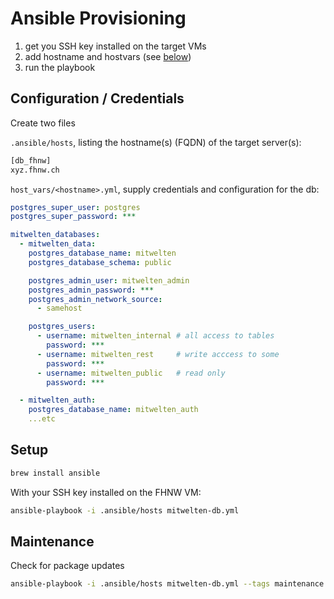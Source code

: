 # Ansible Provisioning

1. get you SSH key installed on the target VMs
2. add hostname and hostvars (see [below](#configuration--credentials))
3. run the playbook

## Configuration / Credentials

Create two files

`.ansible/hosts`, listing the hostname(s) (FQDN) of the target server(s):

```txt
[db_fhnw]
xyz.fhnw.ch
```

`host_vars/<hostname>.yml`, supply credentials and configuration for the db:

```yml
postgres_super_user: postgres
postgres_super_password: ***

mitwelten_databases:
  - mitwelten_data:
    postgres_database_name: mitwelten
    postgres_database_schema: public

    postgres_admin_user: mitwelten_admin
    postgres_admin_password: ***
    postgres_admin_network_source:
      - samehost

    postgres_users:
      - username: mitwelten_internal # all access to tables
        password: ***
      - username: mitwelten_rest     # write acccess to some
        password: ***
      - username: mitwelten_public   # read only
        password: ***

  - mitwelten_auth:
    postgres_database_name: mitwelten_auth
    ...etc

```

## Setup

```bash
brew install ansible
```

With your SSH key installed on the FHNW VM:

```bash
ansible-playbook -i .ansible/hosts mitwelten-db.yml
```

## Maintenance

Check for package updates

```bash
ansible-playbook -i .ansible/hosts mitwelten-db.yml --tags maintenance
```

